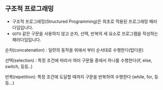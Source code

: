 ## 구조적 프로그래밍

- 구조적 프로그래밍(Structured Programming)은 최초로 적용된 프로그래밍 패러다임입니다.
- `GOTO` 같은 구문을 사용하지 않고 순차, 선택, 반복의 세 요소로 프로그램을 작성하는 패러다임입니다.

순차(concatenation) : 일련의 동작을 위에서 부터 순서대로 수행한다(탑다운)

선택(selection) : 특정 조건에 따라서 여러 구문들 중에서 하나를 수행한다(if, else, switch, 등등..)

반복(repetition): 특정 조건에 도달할 때까지 구문을 반복하여 수행한다 (while, for, 등등...)
